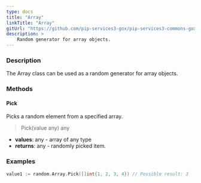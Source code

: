 ```yaml
---
type: docs
title: "Array"
linkTitle: "Array"
gitUrl: "https://github.com/pip-services3-gox/pip-services3-commons-gox"
description: >
    Random generator for array objects.
---
```


### Description

The Array class can be used as a random generator for array objects.

### Methods

#### Pick
Picks a random element from a specified array.

> Pick(value any) any

- **values**: any - array of any type
- **returns**: any - randomly picked item.

### Examples

```go
value1 := random.Array.Pick([]int{1, 2, 3, 4}) // Possible result: 3

```
